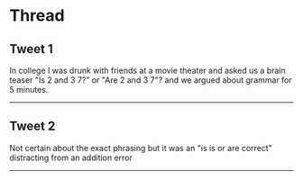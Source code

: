 # Thread

## Tweet 1

In college I was drunk with friends at a movie theater and asked us a brain teaser "Is 2 and 3 7?" or "Are 2 and 3 7"? and we argued about grammar for 5 minutes.

---

## Tweet 2

Not certain about the exact phrasing but it was an "is is or are correct" distracting from an addition error

---

